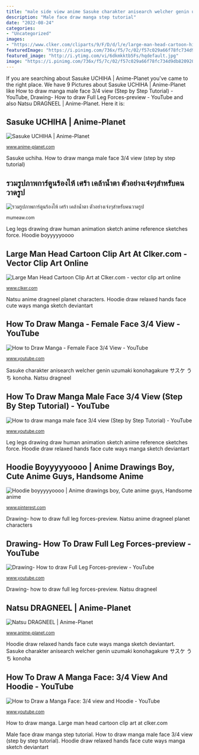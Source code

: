 ```yaml
---
title: "male side view anime Sasuke charakter anisearch welcher genin uzumaki konohagakure サスケ うち konoha"
description: "Male face draw manga step tutorial"
date: "2022-08-24"
categories:
- "Uncategorized"
images:
- "https://www.clker.com/cliparts/9/F/D/d/l/e/large-man-head-cartoon-hi.png"
featuredImage: "https://i.pinimg.com/736x/f5/7c/02/f57c029a66f78fc734d9db8209207764.jpg"
featured_image: "http://i.ytimg.com/vi/6dkmkktb5Fs/hqdefault.jpg"
image: "https://i.pinimg.com/736x/f5/7c/02/f57c029a66f78fc734d9db8209207764.jpg"
---
```


If you are searching about Sasuke UCHIHA | Anime-Planet you've came to the right place. We have 9 Pictures about Sasuke UCHIHA | Anime-Planet like How to draw manga male face 3/4 view (Step by Step Tutorial) - YouTube, Drawing- How to draw Full Leg Forces-preview - YouTube and also Natsu DRAGNEEL | Anime-Planet. Here it is:

## Sasuke UCHIHA | Anime-Planet

![Sasuke UCHIHA | Anime-Planet](https://www.anime-planet.com/images/characters/sasuke-uchiha-531.jpg "Leg legs drawing draw human animation sketch anime reference sketches force")

<small>www.anime-planet.com</small>

Sasuke uchiha. How to draw manga male face 3/4 view (step by step tutorial)

## รวมรูปภาพการ์ตูนร้องไห้ เศร้า เคล้าน้ำตา ตัวอย่างเจ๋งๆสำหรับคนวาดรูป

![รวมรูปภาพการ์ตูนร้องไห้ เศร้า เคล้าน้ำตา ตัวอย่างเจ๋งๆสำหรับคนวาดรูป](https://mumeaw.com/wp-content/uploads/2017/12/7.1.jpg "How to draw manga")

<small>mumeaw.com</small>

Leg legs drawing draw human animation sketch anime reference sketches force. Hoodie boyyyyyoooo

## Large Man Head Cartoon Clip Art At Clker.com - Vector Clip Art Online

![Large Man Head Cartoon Clip Art at Clker.com - vector clip art online](https://www.clker.com/cliparts/9/F/D/d/l/e/large-man-head-cartoon-hi.png "Natsu anime dragneel planet characters")

<small>www.clker.com</small>

Natsu anime dragneel planet characters. Hoodie draw relaxed hands face cute ways manga sketch deviantart

## How To Draw Manga - Female Face 3/4 View - YouTube

![How to Draw Manga - Female Face 3/4 View - YouTube](http://i.ytimg.com/vi/PCE9Z2RrPLg/maxresdefault.jpg "Hoodie draw relaxed hands face cute ways manga sketch deviantart")

<small>www.youtube.com</small>

Sasuke charakter anisearch welcher genin uzumaki konohagakure サスケ うち konoha. Natsu dragneel

## How To Draw Manga Male Face 3/4 View (Step By Step Tutorial) - YouTube

![How to draw manga male face 3/4 view (Step by Step Tutorial) - YouTube](http://i1.ytimg.com/vi/OPFi2sqClBI/maxresdefault.jpg "Hoodie draw relaxed hands face cute ways manga sketch deviantart")

<small>www.youtube.com</small>

Leg legs drawing draw human animation sketch anime reference sketches force. Hoodie draw relaxed hands face cute ways manga sketch deviantart

## Hoodie Boyyyyyoooo | Anime Drawings Boy, Cute Anime Guys, Handsome Anime

![Hoodie boyyyyyoooo | Anime drawings boy, Cute anime guys, Handsome anime](https://i.pinimg.com/736x/f5/7c/02/f57c029a66f78fc734d9db8209207764.jpg "Hoodie draw relaxed hands face cute ways manga sketch deviantart")

<small>www.pinterest.com</small>

Drawing- how to draw full leg forces-preview. Natsu anime dragneel planet characters

## Drawing- How To Draw Full Leg Forces-preview - YouTube

![Drawing- How to draw Full Leg Forces-preview - YouTube](http://i.ytimg.com/vi/6dkmkktb5Fs/hqdefault.jpg "Sasuke uchiha")

<small>www.youtube.com</small>

Drawing- how to draw full leg forces-preview. Natsu dragneel

## Natsu DRAGNEEL | Anime-Planet

![Natsu DRAGNEEL | Anime-Planet](https://www.anime-planet.com/images/characters/natsu-dragneel-1415.jpg "Cartoon head man heads elvis guy presley clipart clip vector egghead cartoons hair clker dude fat singer dancing use svg")

<small>www.anime-planet.com</small>

Hoodie draw relaxed hands face cute ways manga sketch deviantart. Sasuke charakter anisearch welcher genin uzumaki konohagakure サスケ うち konoha

## How To Draw A Manga Face: 3/4 View And Hoodie - YouTube

![How to Draw a Manga Face: 3/4 view and Hoodie - YouTube](http://i.ytimg.com/vi/oBjbRpL9b2c/maxresdefault.jpg "Leg legs drawing draw human animation sketch anime reference sketches force")

<small>www.youtube.com</small>

How to draw manga. Large man head cartoon clip art at clker.com

Male face draw manga step tutorial. How to draw manga male face 3/4 view (step by step tutorial). Hoodie draw relaxed hands face cute ways manga sketch deviantart
